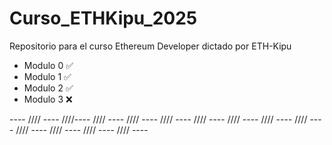 # Curso_ETHKipu_2025
Repositorio para el curso Ethereum Developer dictado por ETH-Kipu

* Modulo 0 ✅
* Modulo 1 ✅
* Modulo 2 ✅
* Modulo 3 ❌

---- //// ---- ////---- //// ---- //// ---- //// ---- //// ---- //// ---- //// ---- //// ---- //// ---- //// ---- //// ---- //// ----

